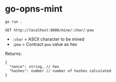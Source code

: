 # go-opns-mint

`go run .`

`GET http://localhost:8080/mine/:char/:pow`
 - `:char` = ASCII character to be mined
 - `:pow` = Contract `pow` value as hex

Returns: 
```
{
  "nonce": string, // hex
  "hashes": number // number of hashes calculated
}
```
